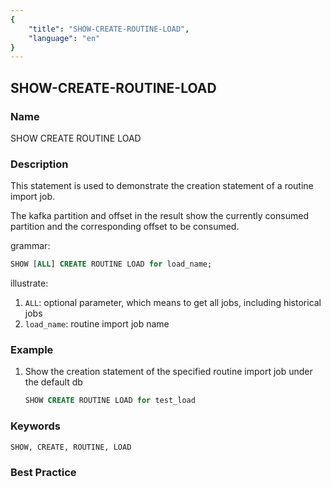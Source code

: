 ```yaml
---
{
    "title": "SHOW-CREATE-ROUTINE-LOAD",
    "language": "en"
}
---
```


<!--
Licensed to the Apache Software Foundation (ASF) under one
or more contributor license agreements.  See the NOTICE file
distributed with this work for additional information
regarding copyright ownership.  The ASF licenses this file
to you under the Apache License, Version 2.0 (the
"License"); you may not use this file except in compliance
with the License.  You may obtain a copy of the License at

  http://www.apache.org/licenses/LICENSE-2.0

Unless required by applicable law or agreed to in writing,
software distributed under the License is distributed on an
"AS IS" BASIS, WITHOUT WARRANTIES OR CONDITIONS OF ANY
KIND, either express or implied.  See the License for the
specific language governing permissions and limitations
under the License.
-->

## SHOW-CREATE-ROUTINE-LOAD

### Name

SHOW CREATE ROUTINE LOAD

### Description

This statement is used to demonstrate the creation statement of a routine import job.

The kafka partition and offset in the result show the currently consumed partition and the corresponding offset to be consumed.

grammar:

```sql
SHOW [ALL] CREATE ROUTINE LOAD for load_name;
````

illustrate:

1. `ALL`: optional parameter, which means to get all jobs, including historical jobs
2. `load_name`: routine import job name

### Example

1. Show the creation statement of the specified routine import job under the default db

    ```sql
    SHOW CREATE ROUTINE LOAD for test_load
    ````

### Keywords

    SHOW, CREATE, ROUTINE, LOAD

### Best Practice

